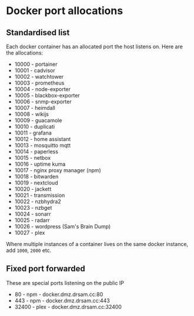 # Docker port allocations

## Standardised list

Each docker container has an allocated port the host listens on. Here are the allocations:

- 10000 - portainer
- 10001 - cadvisor
- 10002 - watchtower
- 10003 - prometheus
- 10004 - node-exporter
- 10005 - blackbox-exporter
- 10006 - snmp-exporter
- 10007 - heimdall
- 10008 - wikijs
- 10009 - guacamole
- 10010 - duplicati
- 10011 - grafana
- 10012 - home assistant
- 10013 - mosquitto mqtt
- 10014 - paperless
- 10015 - netbox
- 10016 - uptime kuma
- 10017 - nginx proxy manager (npm)
- 10018 - bitwarden
- 10019 - nextcloud
- 10020 - jackett
- 10021 - transmission
- 10022 - nzbhydra2
- 10023 - nzbget
- 10024 - sonarr
- 10025 - radarr
- 10026 - wordpress (Sam's Brain Dump)
- 10027 - plex

Where multiple instances of a container lives on the same docker instance, add `1000`, `2000` etc.

## Fixed port forwarded

These are special ports listening on the public IP

- 80 - npm - docker.dmz.drsam.cc:80
- 443 - npm - docker.dmz.drsam.cc:443
- 32400 - plex - docker.dmz.drsam.cc:32400
